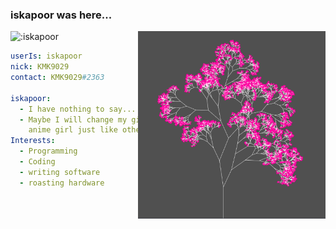 ### iskapoor was here...

<img src="https://count.getloli.com/get/@:iskapoor" alt=":iskapoor" />

<img align="right" alt="a" width="300px" height="300px" src="https://raw.githubusercontent.com/TKperson/TKperson/main/assets/a.png" />

```yaml
userIs: iskapoor
nick: KMK9029
contact: KMK9029#2363

iskapoor:
  - I have nothing to say... 
  - Maybe I will change my github pfp to an 
    anime girl just like other programmers?
Interests:
  - Programming
  - Coding
  - writing software
  - roasting hardware
```
